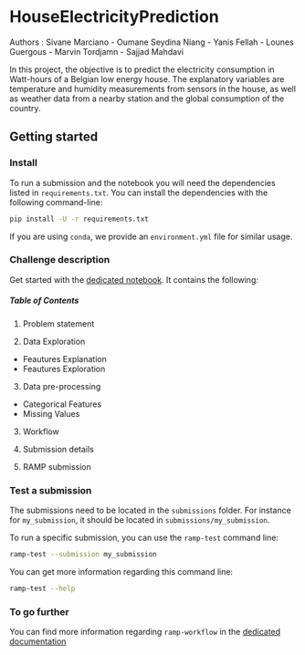 # HouseElectricityPrediction

Authors : Sivane Marciano - Oumane Seydina Niang - Yanis Fellah - Lounes Guergous - Marvin Tordjamn - Sajjad Mahdavi

In this project, the objective is to predict the electricity consumption in Watt-hours of a Belgian low energy house. The explanatory variables are temperature and humidity measurements from sensors in the house, as well as weather data from a nearby station and the global consumption of the country.


## Getting started

### Install

To run a submission and the notebook you will need the dependencies listed
in `requirements.txt`. You can install the dependencies with the
following command-line:

```bash
pip install -U -r requirements.txt
```

If you are using `conda`, we provide an `environment.yml` file for similar
usage.

### Challenge description

Get started with the [dedicated notebook](Starting_kit.ipynb). It contains the following:

##### Table of Contents

1. Problem statement
   

2. Data Exploration
  - Feautures Explanation 
  - Feautures Exploration

3. Data pre-processing
  - Categorical Features
  - Missing Values
    
3. Workflow
  
  
4. Submission details

5. RAMP submission



### Test a submission

The submissions need to be located in the `submissions` folder. For instance
for `my_submission`, it should be located in `submissions/my_submission`.

To run a specific submission, you can use the `ramp-test` command line:

```bash
ramp-test --submission my_submission
```

You can get more information regarding this command line:

```bash
ramp-test --help
```

### To go further

You can find more information regarding `ramp-workflow` in the
[dedicated documentation](https://paris-saclay-cds.github.io/ramp-docs/ramp-workflow/stable/using_kits.html)



